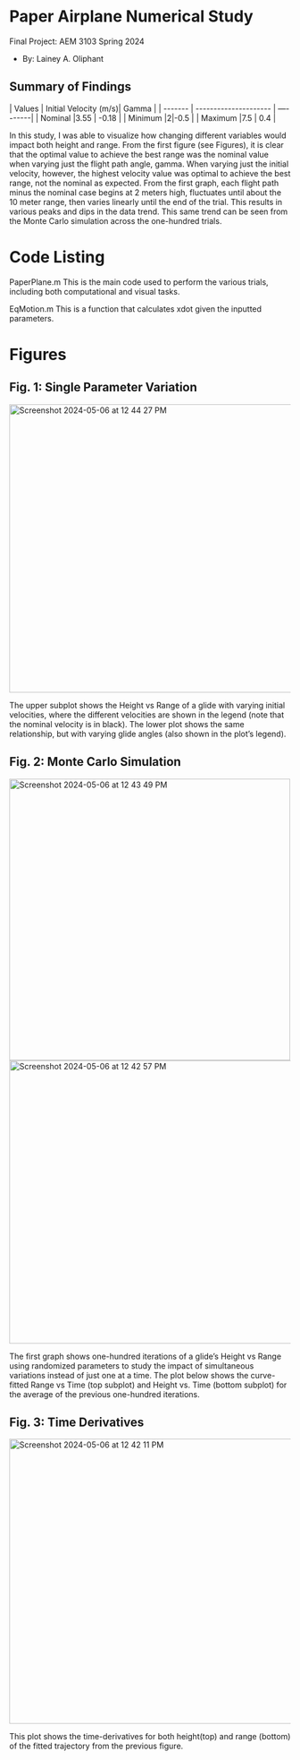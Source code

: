  # Paper Airplane Numerical Study
  Final Project: AEM 3103 Spring 2024

  - By: Lainey A. Oliphant

  ## Summary of Findings

| Values  | Initial Velocity (m/s)|  Gamma  |
| ------- | --------------------- | —-------|
| Nominal |3.55 |  -0.18  | 
| Minimum |2|-0.5   |
| Maximum |7.5  | 0.4   |


 In this study, I was able to visualize how changing different variables would impact both height and range. From the first figure (see Figures), it is clear that the optimal value to achieve the best range was the nominal value when varying just the flight path angle, gamma. When varying just the initial velocity, however, the highest velocity value was optimal to achieve the best range, not the nominal as expected. From the first graph, each flight path minus the nominal case begins at 2 meters high, fluctuates until about the 10 meter range, then varies linearly until the end of the trial. This results in various peaks and dips in the data trend. This same trend can be seen from the Monte Carlo simulation across the one-hundred trials. 

 
  # Code Listing

PaperPlane.m
This is the main code used to perform the various trials, including both computational and visual tasks.

EqMotion.m
This is a function that calculates xdot given the inputted parameters.


  # Figures

  ## Fig. 1: Single Parameter Variation
 <img width="515" alt="Screenshot 2024-05-06 at 12 44 27 PM" src="https://github.com/laineyoliphant/aem3103-final/assets/167448295/9830f40e-0cca-4386-8d84-4b89353f3f6e">

  The upper subplot shows the Height vs Range of a glide with varying initial velocities, where the different velocities are shown in the legend (note that the nominal velocity is in black). The lower plot shows the same relationship, but with varying glide angles (also shown in the plot’s legend). 


  ## Fig. 2: Monte Carlo Simulation
<img width="503" alt="Screenshot 2024-05-06 at 12 43 49 PM" src="https://github.com/laineyoliphant/aem3103-final/assets/167448295/8a4fecc9-eba4-4083-8c26-42abf73a3adb">


<img width="506" alt="Screenshot 2024-05-06 at 12 42 57 PM" src="https://github.com/laineyoliphant/aem3103-final/assets/167448295/bbbb5fe4-6c4f-4542-8bac-182cdaca05fb">


 The first graph shows one-hundred iterations of a glide’s Height vs Range using randomized parameters to study the impact of simultaneous variations instead of just one at a time. The plot below shows the curve-fitted Range vs Time (top subplot) and Height vs. Time (bottom subplot) for the average of the previous one-hundred iterations. 


 ## Fig. 3: Time Derivatives

 <img width="509" alt="Screenshot 2024-05-06 at 12 42 11 PM" src="https://github.com/laineyoliphant/aem3103-final/assets/167448295/d35fe28e-eb25-462c-b899-d5a32fdec7dc">

  This plot shows the time-derivatives for both height(top) and range (bottom) of the fitted trajectory from the previous figure. 
